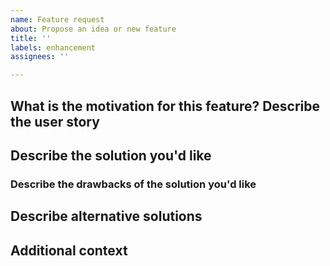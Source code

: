 ```yaml
---
name: Feature request
about: Propose an idea or new feature
title: ''
labels: enhancement
assignees: ''

---
```


## What is the motivation for this feature? Describe the user story
<!--
For example:
- As a developer, I often want to [...], but I'm always frustrated when [...]
- Discord has recently released [...]
- A useful feature to add would be [...]
-->

## Describe the solution you'd like
<!-- A clear and specific description of what you want to happen. -->

### Describe the drawbacks of the solution you'd like
<!--
A clear and specific description of problems your solution could cause.
For example:
- How maintainable is it?
- Is it future-proof?
- Will it make the package harder to use?
-->

## Describe alternative solutions
<!-- A clear and specific description of any alternative solutions or features that would solve the same problem. -->

## Additional context
<!-- Any other context, including screenshots, that could help describe your feature request -->
